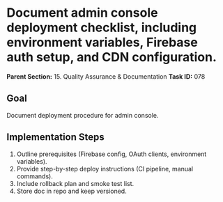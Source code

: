 # Document admin console deployment checklist, including environment variables, Firebase auth setup, and CDN configuration.

**Parent Section:** 15. Quality Assurance & Documentation
**Task ID:** 078

## Goal
Document deployment procedure for admin console.

## Implementation Steps
1. Outline prerequisites (Firebase config, OAuth clients, environment variables).
2. Provide step-by-step deploy instructions (CI pipeline, manual commands).
3. Include rollback plan and smoke test list.
4. Store doc in repo and keep versioned.
